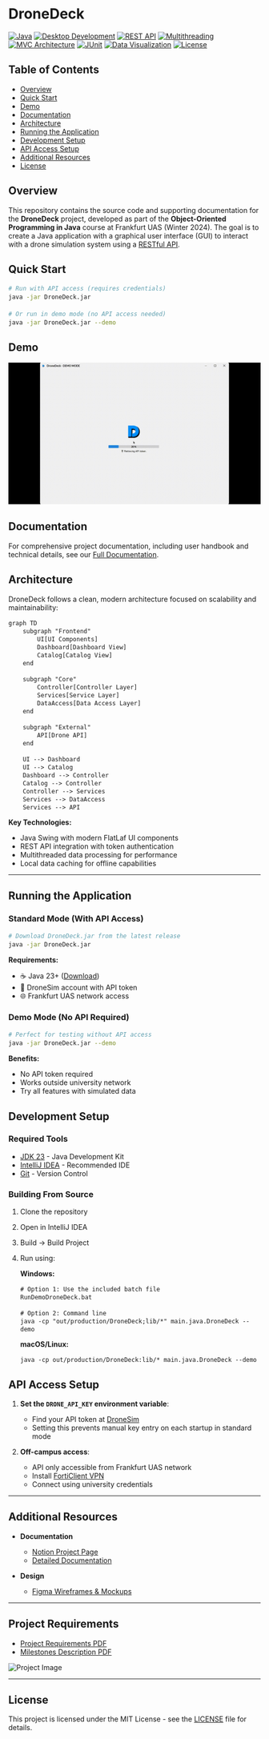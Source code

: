 # DroneDeck

[![Java](https://img.shields.io/badge/Java-JDK%2023-ED8B00?logo=java)](https://www.oracle.com/java/)
[![Desktop Development](https://img.shields.io/badge/Desktop-GUI%20Application-3178C6)](https://docs.oracle.com/javase/tutorial/uiswing/)
[![REST API](https://img.shields.io/badge/Backend-REST%20API%20Integration-brightgreen)](https://restfulapi.net/)
[![Multithreading](https://img.shields.io/badge/Concurrency-Multithreaded-blueviolet)](https://docs.oracle.com/javase/tutorial/essential/concurrency/)
[![MVC Architecture](https://img.shields.io/badge/Architecture-MVC%20Pattern-8A2BE2)](https://en.wikipedia.org/wiki/Model%E2%80%93view%E2%80%93controller)
[![JUnit](https://img.shields.io/badge/Testing-JUnit5-success?logo=junit5)](https://junit.org/junit5/)
[![Data Visualization](https://img.shields.io/badge/UI-Data%20Visualization-00BFFF)](https://docs.oracle.com/javase/tutorial/uiswing/components/index.html)
[![License](https://img.shields.io/badge/License-MIT-lightgrey)](LICENSE)

## Table of Contents
- [Overview](#overview)
- [Quick Start](#quick-start)
- [Demo](#demo)
- [Documentation](#documentation)
- [Architecture](#architecture)
- [Running the Application](#running-the-application)
- [Development Setup](#development-setup)
- [API Access Setup](#api-access-setup)
- [Additional Resources](#additional-resources)
- [License](#license)

## Overview

This repository contains the source code and supporting documentation for the **DroneDeck** project, developed as part of the **Object-Oriented Programming in Java** course at Frankfurt UAS (Winter 2024). The goal is to create a Java application with a graphical user interface (GUI) to interact with a drone simulation system using a [RESTful API](http://dronesim.facets-labs.com).

## Quick Start

```bash
# Run with API access (requires credentials)
java -jar DroneDeck.jar

# Or run in demo mode (no API access needed)
java -jar DroneDeck.jar --demo
```

## Demo

![DroneDeck Demo](demo/DroneDeck_Demo.gif)

## Documentation
For comprehensive project documentation, including user handbook and technical details, see our [Full Documentation](Docs.md).

## Architecture

DroneDeck follows a clean, modern architecture focused on scalability and maintainability:

```mermaid
graph TD
    subgraph "Frontend"
        UI[UI Components]
        Dashboard[Dashboard View]
        Catalog[Catalog View]
    end

    subgraph "Core"
        Controller[Controller Layer]
        Services[Service Layer]
        DataAccess[Data Access Layer]
    end

    subgraph "External"
        API[Drone API]
    end

    UI --> Dashboard
    UI --> Catalog
    Dashboard --> Controller
    Catalog --> Controller
    Controller --> Services
    Services --> DataAccess
    Services --> API
```

**Key Technologies:**
- Java Swing with modern FlatLaf UI components
- REST API integration with token authentication
- Multithreaded data processing for performance
- Local data caching for offline capabilities

---

## Running the Application

### Standard Mode (With API Access)

```bash
# Download DroneDeck.jar from the latest release
java -jar DroneDeck.jar
```

**Requirements:**
- ☕ Java 23+ ([Download](https://www.oracle.com/java/))
- 🔑 DroneSim account with API token
- 🌐 Frankfurt UAS network access

### Demo Mode (No API Required)

```bash
# Perfect for testing without API access
java -jar DroneDeck.jar --demo
```

**Benefits:**
- No API token required
- Works outside university network
- Try all features with simulated data

## Development Setup

### Required Tools

- [JDK 23](https://www.oracle.com/java/technologies/javase/jdk23-archive-downloads.html) - Java Development Kit
- [IntelliJ IDEA](https://www.jetbrains.com/de-de/idea/) - Recommended IDE
- [Git](https://git-scm.com/downloads) - Version Control

### Building From Source

1. Clone the repository
2. Open in IntelliJ IDEA
3. Build → Build Project
4. Run using:

   **Windows:**
   ```
   # Option 1: Use the included batch file
   RunDemoDroneDeck.bat
   
   # Option 2: Command line
   java -cp "out/production/DroneDeck;lib/*" main.java.DroneDeck --demo
   ```

   **macOS/Linux:**
   ```
   java -cp out/production/DroneDeck:lib/* main.java.DroneDeck --demo
   ```

## API Access Setup

1. **Set the `DRONE_API_KEY` environment variable**:
   - Find your API token at [DroneSim](http://dronesim.facets-labs.com)
   - Setting this prevents manual key entry on each startup in standard mode

2. **Off-campus access**:
   - API only accessible from Frankfurt UAS network
   - Install [FortiClient VPN](https://www.fortinet.com/de/support/product-downloads)
   - Connect using university credentials

---

## Additional Resources

- **Documentation**
  - [Notion Project Page](https://www.notion.so/zakabouj/DroneDeck-OOP-Java-Projcet-152408e5d09b8033b5aed50a06d138d8)
  - [Detailed Documentation](https://www.notion.so/zakabouj/DroneDeck-Documentation-152408e5d09b800bb222fb4f9c63cec0)
  
- **Design**
  - [Figma Wireframes & Mockups](https://www.figma.com/design/lKYP3mLiFFFGDFb1HdLXus/DroneDeck-Mockup?node-id=80-33&t=G7z15kf5VyYzPZE0-0)

---

## Project Requirements

- [Project Requirements PDF](https://github.com/user-attachments/files/18007575/2024_winter_project_description.pdf)
- [Milestones Description PDF](https://github.com/user-attachments/files/18007586/milestones.pdf)

![Project Image](https://github.com/user-attachments/assets/805d8c2c-a472-428c-8842-9c0fc9db3453)

---

## License

This project is licensed under the MIT License - see the [LICENSE](./LICENSE) file for details.
